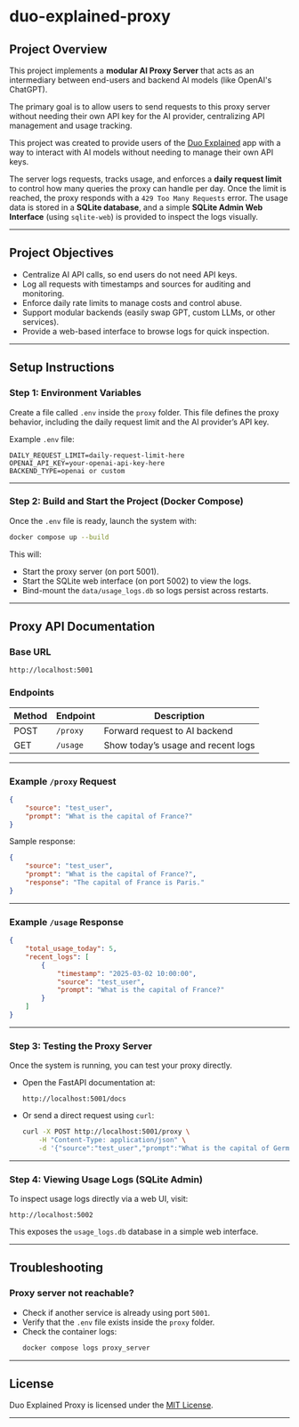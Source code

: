 # duo-explained-proxy

## Project Overview

This project implements a **modular AI Proxy Server** that acts as an intermediary between end-users and backend AI models (like OpenAI's ChatGPT).

The primary goal is to allow users to send requests to this proxy server without needing their own API key for the AI provider, centralizing API management and usage tracking.

This project was created to provide users of the [Duo Explained](https://github.com/digas99/duo-explained) app with a way to interact with AI models without needing to manage their own API keys.

The server logs requests, tracks usage, and enforces a **daily request limit** to control how many queries the proxy can handle per day. Once the limit is reached, the proxy responds with a `429 Too Many Requests` error. The usage data is stored in a **SQLite database**, and a simple **SQLite Admin Web Interface** (using `sqlite-web`) is provided to inspect the logs visually.

---

## Project Objectives

- Centralize AI API calls, so end users do not need API keys.
- Log all requests with timestamps and sources for auditing and monitoring.
- Enforce daily rate limits to manage costs and control abuse.
- Support modular backends (easily swap GPT, custom LLMs, or other services).
- Provide a web-based interface to browse logs for quick inspection.

---

## Setup Instructions

### Step 1: Environment Variables

Create a file called `.env` inside the `proxy` folder. This file defines the proxy behavior, including the daily request limit and the AI provider’s API key.

Example `.env` file:

```
DAILY_REQUEST_LIMIT=daily-request-limit-here
OPENAI_API_KEY=your-openai-api-key-here
BACKEND_TYPE=openai or custom
```

---

### Step 2: Build and Start the Project (Docker Compose)

Once the `.env` file is ready, launch the system with:

```bash
docker compose up --build
```

This will:

- Start the proxy server (on port 5001).
- Start the SQLite web interface (on port 5002) to view the logs.
- Bind-mount the `data/usage_logs.db` so logs persist across restarts.

---

## Proxy API Documentation

### Base URL

```
http://localhost:5001
```

### Endpoints

| Method | Endpoint | Description |
|---|---|---|
| POST | `/proxy` | Forward request to AI backend |
| GET | `/usage` | Show today’s usage and recent logs |

---

### Example `/proxy` Request


```json
{
    "source": "test_user",
    "prompt": "What is the capital of France?"
}
```

Sample response:

```json
{
    "source": "test_user",
    "prompt": "What is the capital of France?",
    "response": "The capital of France is Paris."
}
```

---

### Example `/usage` Response

```json
{
    "total_usage_today": 5,
    "recent_logs": [
        {
            "timestamp": "2025-03-02 10:00:00",
            "source": "test_user",
            "prompt": "What is the capital of France?"
        }
    ]
}
```

---

### Step 3: Testing the Proxy Server

Once the system is running, you can test your proxy directly.

- Open the FastAPI documentation at:
    ```
    http://localhost:5001/docs
    ```
- Or send a direct request using `curl`:
    ```bash
    curl -X POST http://localhost:5001/proxy \
        -H "Content-Type: application/json" \
        -d '{"source":"test_user","prompt":"What is the capital of Germany?"}'
    ```

---

### Step 4: Viewing Usage Logs (SQLite Admin)

To inspect usage logs directly via a web UI, visit:

```
http://localhost:5002
```

This exposes the `usage_logs.db` database in a simple web interface.

---

## Troubleshooting

### Proxy server not reachable?

- Check if another service is already using port `5001`.
- Verify that the `.env` file exists inside the `proxy` folder.
- Check the container logs:
    ```bash
    docker compose logs proxy_server
    ```

---

## License

Duo Explained Proxy is licensed under the [MIT License](LICENSE).

---
